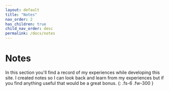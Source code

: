 ```yaml
---
layout: default
title: "Notes"
nav_order: 2
has_children: true
child_nav_order: desc
permalink: /docs/notes
---
```


# Notes

In this section you'll find a record of my experiences while developing this site. I created notes so I can look back and learn from my experiences but if you find anything useful that would be a great bonus.
{: .fs-6 .fw-300 }